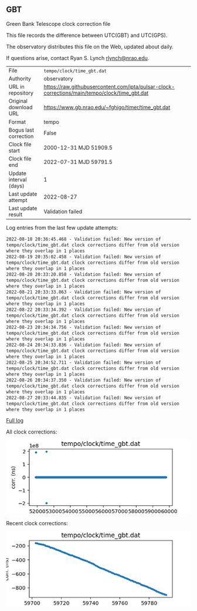 
## GBT

Green Bank Telescope clock correction file

This file records the difference between UTC(GBT) and UTC(GPS).

The observatory distributes this file on the Web, updated about daily.

If questions arise, contact Ryan S. Lynch <rlynch@nrao.edu>.

|     |     |
|:--- |:--- |
| File | `tempo/clock/time_gbt.dat` |
| Authority | observatory |
| URL in repository | <https://raw.githubusercontent.com/ipta/pulsar-clock-corrections/main/tempo/clock/time_gbt.dat> |
| Original download URL | <https://www.gb.nrao.edu/~fghigo/timer/time_gbt.dat> |
| Format | tempo |
| Bogus last correction | False |
| Clock file start | 2000-12-31 MJD 51909.5 |
| Clock file end | 2022-07-31 MJD 59791.5 |
| Update interval (days) | 1 |
| Last update attempt | 2022-08-27 |
| Last update result | Validation failed |

Log entries from the last few update attempts:
```
2022-08-18 20:36:45.468 - Validation failed: New version of tempo/clock/time_gbt.dat clock corrections differ from old version where they overlap in 1 places
2022-08-19 20:35:02.458 - Validation failed: New version of tempo/clock/time_gbt.dat clock corrections differ from old version where they overlap in 1 places
2022-08-20 20:33:20.858 - Validation failed: New version of tempo/clock/time_gbt.dat clock corrections differ from old version where they overlap in 1 places
2022-08-21 20:33:33.863 - Validation failed: New version of tempo/clock/time_gbt.dat clock corrections differ from old version where they overlap in 1 places
2022-08-22 20:33:34.392 - Validation failed: New version of tempo/clock/time_gbt.dat clock corrections differ from old version where they overlap in 1 places
2022-08-23 20:34:34.756 - Validation failed: New version of tempo/clock/time_gbt.dat clock corrections differ from old version where they overlap in 1 places
2022-08-24 20:34:33.836 - Validation failed: New version of tempo/clock/time_gbt.dat clock corrections differ from old version where they overlap in 1 places
2022-08-25 20:34:52.711 - Validation failed: New version of tempo/clock/time_gbt.dat clock corrections differ from old version where they overlap in 1 places
2022-08-26 20:34:37.350 - Validation failed: New version of tempo/clock/time_gbt.dat clock corrections differ from old version where they overlap in 1 places
2022-08-27 20:33:44.835 - Validation failed: New version of tempo/clock/time_gbt.dat clock corrections differ from old version where they overlap in 1 places
```
[Full log](https://raw.githubusercontent.com/ipta/pulsar-clock-corrections/main/log/tempo/clock/time_gbt.dat.log)


All clock corrections:

![plot of all clock corrections](time_gbt.dat.png "All corrections")

Recent clock corrections:

![plot of recent clock corrections](time_gbt.dat.short.png "Recent corrections")

